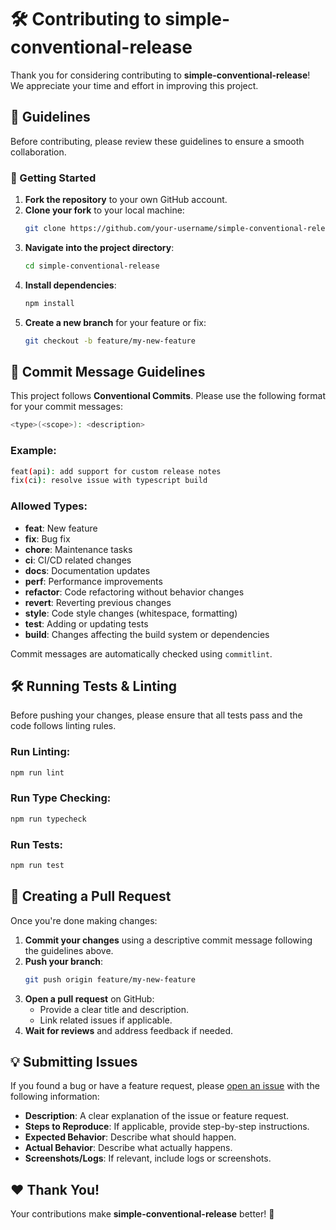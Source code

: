 # 🛠 Contributing to simple-conventional-release

Thank you for considering contributing to **simple-conventional-release**! We appreciate your time and effort in improving this project.

## 📜 Guidelines

Before contributing, please review these guidelines to ensure a smooth collaboration.

### 🚀 Getting Started

1. **Fork the repository** to your own GitHub account.
2. **Clone your fork** to your local machine:
   ```sh
   git clone https://github.com/your-username/simple-conventional-release.git
   ```
3. **Navigate into the project directory**:
   ```sh
   cd simple-conventional-release
   ```
4. **Install dependencies**:
   ```sh
   npm install
   ```
5. **Create a new branch** for your feature or fix:
   ```sh
   git checkout -b feature/my-new-feature
   ```

## 📌 Commit Message Guidelines

This project follows **Conventional Commits**. Please use the following format for your commit messages:

```sh
<type>(<scope>): <description>
```

### Example:
```sh
feat(api): add support for custom release notes
fix(ci): resolve issue with typescript build
```

### **Allowed Types**:
- **feat**: New feature
- **fix**: Bug fix
- **chore**: Maintenance tasks
- **ci**: CI/CD related changes
- **docs**: Documentation updates
- **perf**: Performance improvements
- **refactor**: Code refactoring without behavior changes
- **revert**: Reverting previous changes
- **style**: Code style changes (whitespace, formatting)
- **test**: Adding or updating tests
- **build**: Changes affecting the build system or dependencies

Commit messages are automatically checked using `commitlint`.

## 🛠 Running Tests & Linting

Before pushing your changes, please ensure that all tests pass and the code follows linting rules.

### **Run Linting**:
```sh
npm run lint
```

### **Run Type Checking**:
```sh
npm run typecheck
```

### **Run Tests**:
```sh
npm run test
```

## 🔄 Creating a Pull Request

Once you're done making changes:

1. **Commit your changes** using a descriptive commit message following the guidelines above.
2. **Push your branch**:
   ```sh
   git push origin feature/my-new-feature
   ```
3. **Open a pull request** on GitHub:
   - Provide a clear title and description.
   - Link related issues if applicable.
4. **Wait for reviews** and address feedback if needed.

## 💡 Submitting Issues

If you found a bug or have a feature request, please [open an issue](https://github.com/animation-digital-network/simple-conventional-release/issues) with the following information:

- **Description**: A clear explanation of the issue or feature request.
- **Steps to Reproduce**: If applicable, provide step-by-step instructions.
- **Expected Behavior**: Describe what should happen.
- **Actual Behavior**: Describe what actually happens.
- **Screenshots/Logs**: If relevant, include logs or screenshots.

## ❤️ Thank You!

Your contributions make **simple-conventional-release** better! 🚀


